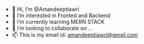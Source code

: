 - 👋 Hi, I’m @Amandeeptiawri
- 👀 I’m interested in Fronted and Backend
- 🌱 I’m currently learning MERN STACK
- 💞️ I’m looking to collaborate on ...
- 📫 This is my email id: amandeeptiawri@gmail.com



<!---
Amandeeptiawri/Amandeeptiawri is a ✨ special ✨ repository because its `README.md` (this file) appears on your GitHub profile.
You can click the Preview link to take a look at your changes.
--->
